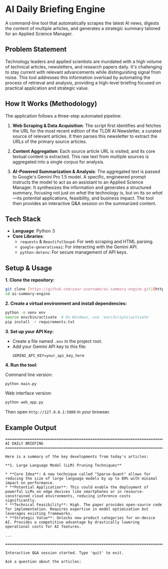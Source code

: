# AI Daily Briefing Engine

A command-line tool that automatically scrapes the latest AI news, digests the content of multiple articles, and generates a strategic summary tailored for an Applied Science Manager.

## Problem Statement

Technology leaders and applied scientists are inundated with a high volume of technical articles, newsletters, and research papers daily. It's challenging to stay current with relevant advancements while distinguishing signal from noise. This tool addresses this information overload by automating the process of retrieval and analysis, providing a high-level briefing focused on practical application and strategic value.

## How It Works (Methodology)

The application follows a three-step automated pipeline:

1.  **Web Scraping & Data Acquisition**: The script first identifies and fetches the URL for the most recent edition of the TLDR AI Newsletter, a curated source of relevant articles. It then parses this newsletter to extract the URLs of the primary source articles.

2.  **Content Aggregation**: Each source article URL is visited, and its core textual content is extracted. This raw text from multiple sources is aggregated into a single corpus for analysis.

3.  **AI-Powered Summarization & Analysis**: The aggregated text is passed to Google's Gemini Pro 1.5 model. A specific, engineered prompt instructs the model to act as an assistant to an Applied Science Manager. It synthesizes the information and generates a structured summary, focusing not just on *what* the technology is, but on its *so what*—its potential applications, feasibility, and business impact. The tool then provides an interactive Q&A session on the summarized content.

## Tech Stack

-   **Language**: Python 3
-   **Core Libraries**:
    -   `requests` & `BeautifulSoup4`: For web scraping and HTML parsing.
    -   `google-generativeai`: For interacting with the Gemini API.
    -   `python-dotenv`: For secure management of API keys.

## Setup & Usage

**1. Clone the repository:**
```bash
git clone [https://github.com/your-username/ai-summary-engine.git](https://github.com/your-username/ai-summary-engine.git)
cd ai-summary-engine
```

**2. Create a virtual environment and install dependencies:**
```bash
python -m venv env
source env/bin/activate  # On Windows, use `env\Scripts\activate`
pip install -r requirements.txt
```

**3. Set up your API Key:**
   - Create a file named `.env` in the project root.
   - Add your Gemini API key to this file:
     ```
     GEMINI_API_KEY=your_api_key_here
     ```

**4. Run the tool:**

Command line version:
```bash
python main.py
```

Web interface version:
```bash
python web_app.py
```
Then open `http://127.0.0.1:5000` in your browser.

## Example Output

```
================================================================================
AI DAILY BRIEFING
================================================================================

Here is a summary of the key developments from today's articles:

**1. Large Language Model (LLM) Pruning Techniques**

* **Core Idea**: A new technique called "Sparse-Quant" allows for reducing the size of large language models by up to 80% with minimal impact on performance.
* **Potential Application**: This could enable the deployment of powerful LLMs on edge devices like smartphones or in resource-constrained cloud environments, reducing inference costs significantly.
* **Technical Feasibility**: High. The paper provides open-source code for implementation. Requires expertise in model optimization but leverages existing frameworks.
* **Strategic Value**: Unlocks new product categories for on-device AI. Provides a competitive advantage by drastically lowering operational costs for AI features.

...

================================================================================

Interactive Q&A session started. Type 'quit' to exit.

Ask a question about the articles:
```
